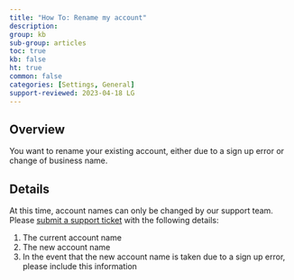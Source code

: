 ```yaml
---
title: "How To: Rename my account"
description: 
group: kb
sub-group: articles
toc: true
kb: false
ht: true
common: false
categories: [Settings, General]
support-reviewed: 2023-04-18 LG
---
```


## Overview

You want to rename your existing account, either due to a sign up error or change of business name.

## Details

At this time, account names can only be changed by our support team. Please [submit a support ticket](https://support.codefresh.io/hc/en-us/requests/new) with the following details:

1. The current account name
2. The new account name
3. In the event that the new account name is taken due to a sign up error, please include this information
